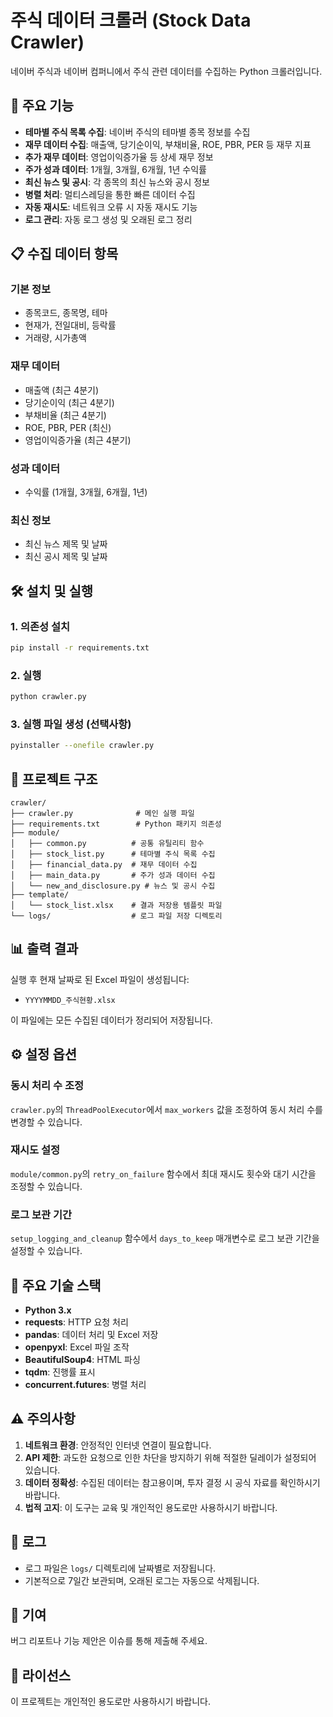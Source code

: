# 주식 데이터 크롤러 (Stock Data Crawler)

네이버 주식과 네이버 컴퍼니에서 주식 관련 데이터를 수집하는 Python 크롤러입니다.

## 🚀 주요 기능

- **테마별 주식 목록 수집**: 네이버 주식의 테마별 종목 정보를 수집
- **재무 데이터 수집**: 매출액, 당기순이익, 부채비율, ROE, PBR, PER 등 재무 지표
- **추가 재무 데이터**: 영업이익증가율 등 상세 재무 정보
- **주가 성과 데이터**: 1개월, 3개월, 6개월, 1년 수익률
- **최신 뉴스 및 공시**: 각 종목의 최신 뉴스와 공시 정보
- **병렬 처리**: 멀티스레딩을 통한 빠른 데이터 수집
- **자동 재시도**: 네트워크 오류 시 자동 재시도 기능
- **로그 관리**: 자동 로그 생성 및 오래된 로그 정리

## 📋 수집 데이터 항목

### 기본 정보
- 종목코드, 종목명, 테마
- 현재가, 전일대비, 등락률
- 거래량, 시가총액

### 재무 데이터
- 매출액 (최근 4분기)
- 당기순이익 (최근 4분기)
- 부채비율 (최근 4분기)
- ROE, PBR, PER (최신)
- 영업이익증가율 (최근 4분기)

### 성과 데이터
- 수익률 (1개월, 3개월, 6개월, 1년)

### 최신 정보
- 최신 뉴스 제목 및 날짜
- 최신 공시 제목 및 날짜

## 🛠️ 설치 및 실행

### 1. 의존성 설치
```bash
pip install -r requirements.txt
```

### 2. 실행
```bash
python crawler.py
```

### 3. 실행 파일 생성 (선택사항)
```bash
pyinstaller --onefile crawler.py
```

## 📁 프로젝트 구조

```
crawler/
├── crawler.py              # 메인 실행 파일
├── requirements.txt        # Python 패키지 의존성
├── module/
│   ├── common.py          # 공통 유틸리티 함수
│   ├── stock_list.py      # 테마별 주식 목록 수집
│   ├── financial_data.py  # 재무 데이터 수집
│   ├── main_data.py       # 주가 성과 데이터 수집
│   └── new_and_disclosure.py # 뉴스 및 공시 수집
├── template/
│   └── stock_list.xlsx    # 결과 저장용 템플릿 파일
└── logs/                  # 로그 파일 저장 디렉토리
```

## 📊 출력 결과

실행 후 현재 날짜로 된 Excel 파일이 생성됩니다:
- `YYYYMMDD_주식현황.xlsx`

이 파일에는 모든 수집된 데이터가 정리되어 저장됩니다.

## ⚙️ 설정 옵션

### 동시 처리 수 조정
`crawler.py`의 `ThreadPoolExecutor`에서 `max_workers` 값을 조정하여 동시 처리 수를 변경할 수 있습니다.

### 재시도 설정
`module/common.py`의 `retry_on_failure` 함수에서 최대 재시도 횟수와 대기 시간을 조정할 수 있습니다.

### 로그 보관 기간
`setup_logging_and_cleanup` 함수에서 `days_to_keep` 매개변수로 로그 보관 기간을 설정할 수 있습니다.

## 🔧 주요 기술 스택

- **Python 3.x**
- **requests**: HTTP 요청 처리
- **pandas**: 데이터 처리 및 Excel 저장
- **openpyxl**: Excel 파일 조작
- **BeautifulSoup4**: HTML 파싱
- **tqdm**: 진행률 표시
- **concurrent.futures**: 병렬 처리

## ⚠️ 주의사항

1. **네트워크 환경**: 안정적인 인터넷 연결이 필요합니다.
2. **API 제한**: 과도한 요청으로 인한 차단을 방지하기 위해 적절한 딜레이가 설정되어 있습니다.
3. **데이터 정확성**: 수집된 데이터는 참고용이며, 투자 결정 시 공식 자료를 확인하시기 바랍니다.
4. **법적 고지**: 이 도구는 교육 및 개인적인 용도로만 사용하시기 바랍니다.

## 📝 로그

- 로그 파일은 `logs/` 디렉토리에 날짜별로 저장됩니다.
- 기본적으로 7일간 보관되며, 오래된 로그는 자동으로 삭제됩니다.

## 🤝 기여

버그 리포트나 기능 제안은 이슈를 통해 제출해 주세요.

## 📄 라이선스

이 프로젝트는 개인적인 용도로만 사용하시기 바랍니다.
